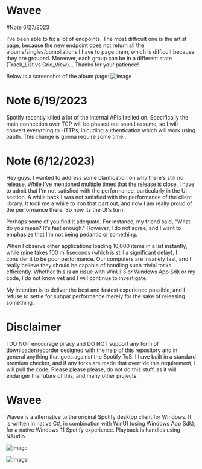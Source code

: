 # Wavee

#Note 6/27/2023

I've been able to fix a lot of endpoints. The most difficult one is the artist page, because the new endpoint does not return all the albums/singles/compilations I have to page them, which is difficult because they are grouped. Moreover, each group can be in a different state (Track_List vs Grid_View)...
Thanks for your patience!

Below is a screenshot of the album page:
![image](https://github.com/christosk92/Wavee/assets/13438702/a5682514-13f6-4182-b382-814566a9c218)


# Note 6/19/2023
Spotify recently killed a lot of the internal APIs I relied on. 
Specifically the main connection over TCP will be phased out soon I assume, so I will convert everything to HTTPs, inlcuding authentication which will work using oauth.
This change is gonna require some time..



# Note (6/12/2023)
Hey guys. I wanted to address some clarification on why there's still no release. While I've mentioned multiple times that the release is close, I have to admit that I'm not satisfied with the performance, particularly in the UI section. A while back I was not satisfied with the performance of the client library. It took me a while to iron that part out, and now I am really proud of the performance there. So now its the UI's turn.

Perhaps some of you find it adequate. For instance, my friend said, "What do you mean? It's fast enough." However, I do not agree, and I want to emphasize that I'm not being pedantic or something.

When I observe other applications loading 10,000 items in a list instantly, while mine takes 100 milliseconds (which is still a significant delay), I consider it to be poor performance. Our computers are insanely fast, and I really believe they should be capable of handling such trivial tasks efficiently.
Whether this is an issue with WinUI 3 or Windows App Sdk or my code, I do not know yet and I will continue to investigate.

My intention is to deliver the best and fastest experience possible, and I refuse to settle for subpar performance merely for the sake of releasing something.

# Disclaimer
I DO NOT encourage piracy and DO NOT support any form of downloader/recorder designed with the help of this repository and in general anything that goes against the Spotify ToS. 
I have built in a standard premium checker, and if any forks are made that override this requirement, I will pull the code.
Please please please, do not do this stuff, as it will endanger the future of this, and many other projects.

# Wavee 
Wavee is a alternative to the original Spotify desktop client for Windows.
It is written in native C#, in combination with WinUI (using Windows App Sdk), for a native Windows 11 Spotify experience. 
Playback is handles using NAudio.

![image](https://github.com/christosk92/Wavee/assets/13438702/c9795767-2d7d-497f-97b9-4b562821a9db)


![image](https://github.com/christosk92/Wavee/assets/13438702/5ae4655d-d3e1-47b6-b72e-406b77f4c3f1)


